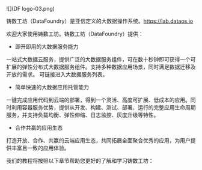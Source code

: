 


![](DF logo-03.png)

铸数工坊（DataFoundry）是亚信定义的大数据操作系统。https://lab.dataos.io

欢迎大家使用铸数工坊。铸数工坊（DataFoundry）提供：

* 即开即用的大数据服务能力

一站式大数据云服务，提供广泛的大数据服务组件，可在数十秒钟即可获得一个可扩展的弹性分布式大数据服务组件。支持多种数据应用场景，同时满足数据迁移及开放的需求。
可链接进入大数据服务列表。

* 简单快速的大数据应用托管能力

一键完成应用代码到云端的部署，得到一个灵活、高度可扩展、低成本的应用。同时利用容器服务优势，提供从开发、构建、测试、部署、运行的完整应用生命周期服务，并支持负载均衡、弹性伸缩、日志监控、灰度升级等特性。

* 合作共赢的应用生态

打造开放、合作、共赢的云端应用生态，共同拓展全面聚合优秀的应用，为用户提供丰富且一致的应用体验。

我们的教程将按照以下章节帮助您更好的了解和学习铸数工坊：